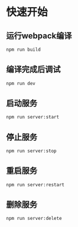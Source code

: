 # 快速开始

## 运行webpack编译

```bash
npm run build
```

## 编译完成后调试

```bash
npm run dev
```

## 启动服务

```bash
npm run server:start
```

## 停止服务

```bash
npm run server:stop
```

## 重启服务

```bash
npm run server:restart
```

## 删除服务

```bash
npm run server:delete
```